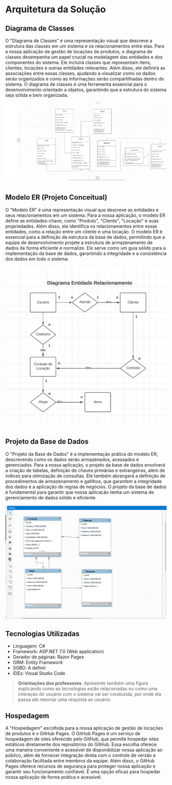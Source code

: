 # Arquitetura da Solução

## Diagrama de Classes

O "Diagrama de Classes" é uma representação visual que descreve a estrutura das classes em um sistema e os relacionamentos entre elas. Para a nossa aplicação de gestão de locações de produtos, o diagrama de classes desempenha um papel crucial na modelagem das entidades e dos componentes do sistema. Ele incluirá classes que representam itens, clientes, locações e outras entidades relevantes. Além disso, ele definirá as associações entre essas classes, ajudando a visualizar como os dados serão organizados e como as informações serão compartilhadas dentro do sistema. O diagrama de classes é uma ferramenta essencial para o desenvolvimento orientado a objetos, garantindo que a estrutura do sistema seja sólida e bem organizada.

![Diagrama de Classes](diagrams/04-diagrama-de-classes.png)

## Modelo ER (Projeto Conceitual)

O "Modelo ER" é uma representação visual que descreve as entidades e seus relacionamentos em um sistema. Para a nossa aplicação, o modelo ER define as entidades-chave, como "Produto", "Cliente", "Locação" e suas propriedades. Além disso, ele identifica os relacionamentos entre essas entidades, como a relação entre um cliente e uma locação. O modelo ER é essencial para a definição da estrutura da base de dados, permitindo que a equipe de desenvolvimento projete a estrutura de armazenamento de dados de forma eficiente e normalize. Ele serve como um guia sólido para a implementação da base de dados, garantindo a integridade e a consistência dos dados em todo o sistema.

![Modelo ER - Projeto Conceitual](diagrams/05-modelo-er.png)

## Projeto da Base de Dados

O "Projeto da Base de Dados" é a implementação prática do modelo ER, descrevendo como os dados serão armazenados, acessados e gerenciados. Para a nossa aplicação, o projeto da base de dados envolverá a criação de tabelas, definição de chaves primárias e estrangeiras, além de índices para otimização de consultas. Ele também abrangerá a definição de procedimentos de armazenamento e gatilhos, que garantem a integridade dos dados e a aplicação de regras de negócios. O projeto da base de dados é fundamental para garantir que nossa aplicação tenha um sistema de gerenciamento de dados sólido e eficiente.

![Projeto do Banco de Dados](diagrams/06-projeto-do-banco-de-dados.png)

## Tecnologias Utilizadas

- Linguagem: C#
- Framework: ASP.NET 7.0 (Web application)
- Gerador de páginas: Razor Pages
- ORM: Entity Framework
- SGBD: A definir
- IDEs: Visual Studio Code

> **Orientações dos professores**: Apresente também uma figura explicando como as tecnologias estão relacionadas ou como uma interação do usuário com o sistema vai ser conduzida, por onde ela passa até retornar uma resposta ao usuário.

## Hospedagem

A "Hospedagem" escolhida para a nossa aplicação de gestão de locações de produtos é o GitHub Pages. O GitHub Pages é um serviço de hospedagem de sites oferecido pelo GitHub, que permite hospedar sites estáticos diretamente dos repositórios do GitHub. Essa escolha oferece uma maneira conveniente e acessível de disponibilizar nossa aplicação ao público, além de fornecer integração direta com o controle de versão e colaboração facilitada entre membros da equipe. Além disso, o GitHub Pages oferece recursos de segurança para proteger nossa aplicação e garantir seu funcionamento confiável. É uma opção eficaz para hospedar nossa aplicação de forma prática e acessível.
